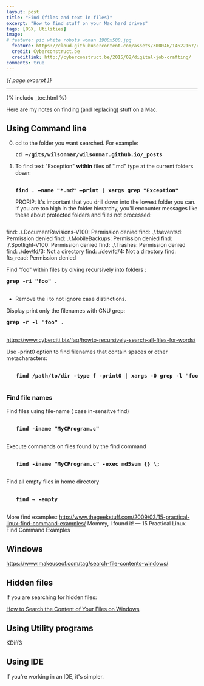 ```yaml
---
layout: post
title: "Find (files and text in files)"
excerpt: "How to find stuff on your Mac hard drives"
tags: [OSX, Utilities]
image:
# feature: pic white robots woman 1900x500.jpg
  feature: https://cloud.githubusercontent.com/assets/300046/14622167/45abd918-0585-11e6-8537-a58e0b55e3ec.jpg
  credit: Cyberconstruct.be
  creditlink: http://cyberconstruct.be/2015/02/digital-job-crafting/
comments: true
---
```

<i>{{ page.excerpt }}</i>
<hr />

{% include _toc.html %}

Here are my notes on finding (and replacing) stuff on a Mac.


## Using Command line

0. cd to the folder you want searched. For example:

   <tt><strong>cd ~/gits/wilsonmar/wilsonmar.github.io/_posts
   </strong></tt>

0. To find text "Exception" <strong>within</strong> 
   files of ".md" type at the current folders down:

   <pre><strong>
   find . –name "*.md" –print | xargs grep "Exception"
   </strong></pre>

   PRORIP: It's important that you drill down into the lowest folder you can.
   If you are too high in the folder hierarchy, you'll encounter messages like these about 
   protected folders and files not processed:

   <pre>
find: ./.DocumentRevisions-V100: Permission denied
find: ./.fseventsd: Permission denied
find: ./.MobileBackups: Permission denied
find: ./.Spotlight-V100: Permission denied
find: ./.Trashes: Permission denied
find: ./dev/fd/3: Not a directory
find: ./dev/fd/4: Not a directory
find: fts_read: Permission denied
   </pre>

Find "foo" within files by diving recursively into folders :

   <pre><strong>grep -ri "foo" .
   </strong></pre>

   * Remove the i to not ignore case distinctions.

Display print only the filenames with GNU grep:

   <pre><strong>grep -r -l "foo" .
   </strong></pre>

   https://www.cyberciti.biz/faq/howto-recursively-search-all-files-for-words/

Use -print0 option to find filenames that contain spaces or other metacharacters:

   <pre><strong>
   find /path/to/dir -type f -print0 | xargs -0 grep -l "foo"
   </strong></pre>


### Find file names

Find files using file-name ( case in-sensitve find)

   <pre><strong>
   find -iname "MyCProgram.c"
   </strong></pre>

Execute commands on files found by the find command

   <pre><strong>
   find -iname "MyCProgram.c" -exec md5sum {} \;
   </strong></pre>

Find all empty files in home directory

   <pre><strong>
   find ~ -empty
   </strong></pre>

More find examples: 
http://www.thegeekstuff.com/2009/03/15-practical-linux-find-command-examples/
Mommy, I found it! — 15 Practical Linux Find Command Examples


## Windows

https://www.makeuseof.com/tag/search-file-contents-windows/

## Hidden files

If you are searching for hidden files:

   <a target="_blank" href="http://ianlunn.co.uk/articles/quickly-showhide-hidden-files-mac-os-x-mavericks/">
   How to Search the Content of Your Files on Windows</a>


## Using Utility programs

KDiff3


## Using IDE

If you're working in an IDE, it's simpler.

